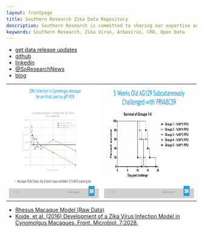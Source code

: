 ```yaml
---
layout: frontpage
title: Southern Research Zika Data Repository
description: Southern Research is committed to sharing our expertise and our internal R&D data with the Zika community. 
keywords: Southern Research, Zika Virus, Arbovirus, CRO, Open Data
---
```


<div class="navbar">
  <div class="navbar-inner">
      <ul class="nav">
          <li><a href="http://bit.ly/SR-Zika">get data release updates</a></li>
          <li><a href="https://github.com/Southern-Research">github</a></li>
          <li><a href="http://www.linkedin.com/company/southernresearch">linkedin</a></li>
          <li><a href="https://twitter.com/SoResearchNews">@SoResearchNews</a></li>
          <li><a href="http://www.southernresearch.org/zika-virus/">blog</a></li>
      </ul>
  </div>
</div>

<table class="wide">
<tr>
  <td class="left">
    <a href="http://www.southernresearch.org/news/southern-research-demonstrates-zika-virus-infection-in-cynomolgus-macaques/">
        <img src="assets/publpics/Cyno.png" alt="Cynomolgus Macaque" title="Cynomolgus Macaque" height="300" width="300">
    </a>
  </td>
  <td class="right">
    <a href="http://www.southernresearch.org/news/ag129-mouse-model/">
        <img src="assets/publpics/AG129.png" alt="AG129 Mice" title="AG129 Mice" height="300" width="300">
    </a>
  </td>
</tr>

</table>

<div class="navbar">
  <div class="navbar-inner">
      <ul class="nav">
          <li><a href="{{ BASE_PATH }}/assets/rhesus_020417.pdf">Rhesus Macaque Model (Raw Data)</a></li>
          <li><a href="{{ BASE_PATH }}/assets/Development-of-a-Zika-Virus-Infection.pdf">Koide, et al. (2016) Development of a Zika Virus Infection Model in Cynomolgus Macaques. Front. Microbiol. 7:2028.</a></li>
      </ul>
  </div>
</div>
